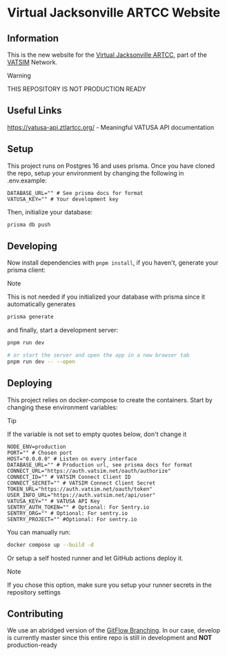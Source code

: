 # Virtual Jacksonville ARTCC Website

## Information
This is the new website for the [Virtual Jacksonville ARTCC](https://zjxartcc.org), part of the [VATSIM](https://vatsim.net) Network.
> [!WARNING]
> THIS REPOSITORY IS NOT PRODUCTION READY

## Useful Links
https://vatusa-api.ztlartcc.org/ - Meaningful VATUSA API documentation

## Setup
This project runs on Postgres 16 and uses prisma. Once you have cloned the repo, setup your environment by changing the following in .env.example:

```dotenv
DATABASE_URL="" # See prisma docs for format
VATUSA_KEY="" # Your development key
```

Then, initialize your database:

```bash
prisma db push
```

## Developing

Now install dependencies with `pnpm install`, if you haven't, generate your prisma client:
> [!NOTE]
> This is not needed if you initialized your database with prisma since it automatically generates

```bash
prisma generate
```

and finally, start a development server:

```bash
pnpm run dev

# or start the server and open the app in a new browser tab
pnpm run dev -- --open
```


## Deploying

This project relies on docker-compose to create the containers. Start by changing these environment variables:
> [!TIP]
> If the variable is not set to empty quotes below, don't change it

```dotenv
NODE_ENV=production
PORT="" # Chosen port
HOST="0.0.0.0" # Listen on every interface
DATABASE_URL="" # Production url, see prisma docs for format
CONNECT_URL="https://auth.vatsim.net/oauth/authorize"
CONNECT_ID="" # VATSIM Connect Client ID
CONNECT_SECRET="" # VATSIM Connect Client Secret
TOKEN_URL="https://auth.vatsim.net/oauth/token"
USER_INFO_URL="https://auth.vatsim.net/api/user"
VATUSA_KEY="" # VATUSA API Key
SENTRY_AUTH_TOKEN="" # Optional: For Sentry.io
SENTRY_ORG="" # Optional: For sentry.io
SENTRY_PROJECT="" #Optional: For sentry.io
```

You can manually run:

```bash
docker compose up --build -d
```

Or setup a self hosted runner and let GitHub actions deploy it.
> [!NOTE]
> If you chose this option, make sure you setup your runner secrets in the repository settings

## Contributing
We use an abridged version of the [GitFlow Branching](https://nvie.com/posts/a-successful-git-branching-model/). In our case, develop is currently master since this entire repo is still in development and **NOT** production-ready
